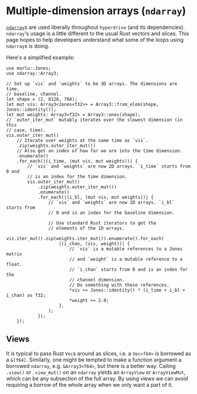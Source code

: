 # Multiple-dimension arrays (`ndarray`)

[`ndarray`](https://docs.rs/ndarray/latest/ndarray/)s are used liberally
throughout `hyperdrive` (and its dependencies). `ndarray`'s usage is a little
different to the usual Rust vectors and slices. This page hopes to help
developers understand what some of the loops using `ndarray`s is doing.

Here's a simplified example:

```rust,ignore
use marlu::Jones;
use ndarray::Array3;

// Set up `vis` and `weights` to be 3D arrays. The dimensions are time,
// baseline, channel.
let shape = (2, 8128, 768);
let mut vis: Array3<Jones<f32>> = Array3::from_elem(shape, Jones::identity());
let mut weights: Array3<f32> = Array3::ones(shape);
// `outer_iter_mut` mutably iterates over the slowest dimension (in this
// case, time).
vis.outer_iter_mut()
    // Iterate over weights at the same time as `vis`.
    .zip(weights.outer_iter_mut())
    // Also get an index of how far we are into the time dimension.
    .enumerate()
    .for_each(|(i_time, (mut vis, mut weights))| {
        // `vis` and `weights` are now 2D arrays. `i_time` starts from 0 and
        // is an index for the time dimension.
        vis.outer_iter_mut()
            .zip(weights.outer_iter_mut())
            .enumerate()
            .for_each(|(i_bl, (mut vis, mut weights))| {
                // `vis` and `weights` are now 1D arrays. `i_bl` starts from
                // 0 and is an index for the baseline dimension.

                // Use standard Rust iterators to get the
                // elements of the 1D arrays.
                vis.iter_mut().zip(weights.iter_mut()).enumerate().for_each(
                    |(i_chan, (vis, weight))| {
                        // `vis` is a mutable references to a Jones matrix
                        // and `weight` is a mutable reference to a float.
                        // `i_chan` starts from 0 and is an index for the
                        // channel dimension.
                        // Do something with these references.
                        *vis += Jones::identity() * (i_time + i_bl + i_chan) as f32;
                        *weight += 2.0;
                    },
                );
            });
    });
```

## Views

It is typical to pass Rust `Vec`s around as slices, i.e. a `Vec<f64>` is
borrowed as a `&[f64]`. Similarly, one might be tempted to make a function
argument a borrowed `ndarray`, e.g. `&Array3<f64>`, but there is a better way.
Calling `.view()` or `.view_mut()` on an `ndarray` yields an `ArrayView` or
`ArrayViewMut`, which can be any subsection of the full array. By using views we
can avoid requiring a borrow of the whole array when we only want a part of it.
